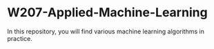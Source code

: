 # W207-Applied-Machine-Learning

In this repository, you will find various machine learning algorithms in practice. 

